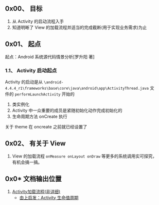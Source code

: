 ## 0x00、 目标
1. 从 Activity 的启动流程入手
2. 知道明晰了 View 的加载流程并适当的完成截断(用于实现业务需求)为止

## 0x01、 起点
起点：Android 系统源代码情景分析[罗升阳 著]

### 1.1、 Activity 启动起点

Activity 的启动是从 `\android-4.4.4_r1\frameworks\base\core\java\android\app\ActivityThread.java` 文件的 `performLaunchActivity` 开始的
1. 类实例化
2. Activity 中一众重要的成员是紧随初始化动作完成初始化的
3. 生命周期方法 onCreate 执行

关于 theme 在 oncreate 之前就已经设置了

## 0x02、 有关于 View
1. View 的加载流程 `onMeasure onLayout onDraw` 等更多的系统调用实可探究，有机会搞一搞。

## 0x0* 文档输出位置
1. [Activity加载流程(非详细)](https://github.com/TomGarden/Tetris-2018/blob/master/doc/xmind/绘图2.eddx)
    - [由上启发：Activity 生命值周期](https://github.com/TomGarden/Tetris-2018/blob/master/doc/xmind/绘图1.vsdx)